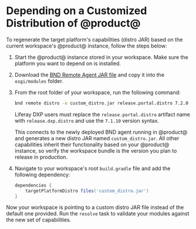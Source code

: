 # Depending on a Customized Distribution of @product@

To regenerate the target platform's capabilities (distro JAR) based on the
current workspace's @product@ instance, follow the steps below:

1.  Start the @product@ instance stored in your workspace. Make sure the
    platform you want to depend on is installed.

2.  Download the
    [BND Remote Agent JAR file](https://search.maven.org/#search%7Cga%7C1%7Cbiz.aqute.remote.agent)
    and copy it into the `osgi/modules` folder.

3.  From the root folder of your workspace, run the following command:

    ```bash
    bnd remote distro -o custom_distro.jar release.portal.distro 7.2.0
    ```

    Liferay DXP users must replace the `release.portal.distro` artifact name
    with `release.dxp.distro` and use the `7.1.10` version syntax.

    This connects to the newly deployed BND agent running in @product@ and
    generates a new distro JAR named `custom_distro.jar`. All other capabilities
    inherit their functionality based on your @product@ instance, so verify the
    workspace bundle is the version you plan to release in production.

4.  Navigate to your workspace's root `build.gradle` file and add the following
    dependency:

    ```groovy
    dependencies {
        targetPlatformDistro files('custom_distro.jar')
    }
    ```

Now your workspace is pointing to a custom distro JAR file instead of the
default one provided. Run the `resolve` task to validate your modules against
the new set of capabilities.